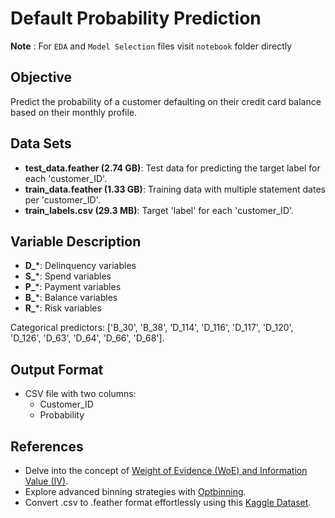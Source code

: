 # Default Probability Prediction
**Note** :  For `EDA` and `Model Selection` files visit `notebook` folder directly

## **Objective**
Predict the probability of a customer defaulting on their credit card balance based on their monthly profile. 

## **Data Sets**
- **test_data.feather (2.74 GB)**: Test data for predicting the target label for each 'customer_ID'.
- **train_data.feather (1.33 GB)**: Training data with multiple statement dates per 'customer_ID'.
- **train_labels.csv (29.3 MB)**: Target 'label' for each 'customer_ID'.

## **Variable Description**
- **D_***: Delinquency variables
- **S_***: Spend variables
- **P_***: Payment variables
- **B_***: Balance variables
- **R_***: Risk variables

Categorical predictors: ['B_30', 'B_38', 'D_114', 'D_116', 'D_117', 'D_120', 'D_126', 'D_63', 'D_64', 'D_66', 'D_68'].

## **Output Format**
- CSV file with two columns:
  - Customer_ID
  - Probability

## **References**
- Delve into the concept of [Weight of Evidence (WoE) and Information Value (IV)](https://www.listendata.com/2015/03/weight-of-evidence-woe-and-information.html).
- Explore advanced binning strategies with [Optbinning](https://gnpalencia.org/optbinning/).
- Convert .csv to .feather format effortlessly using this [Kaggle Dataset](https://www.kaggle.com/datasets/seefun/amex-default-prediction-feather).
